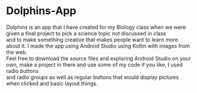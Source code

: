 # Dolphins-App
Dolphins is an app that I have created for my Biology class when we were given a final project to pick a science topic not discussed in class\
and to make something creative that makes people want to learn more about it. I made the app using Android Studio using Kotlin with images from the web.\
Feel free to download the source files and exploring Android Studio on your own, make a project in there and use some of my code if you like, I used radio buttons\
and radio groups as well as regular buttons that would display pictures when clicked and basic layout things.
